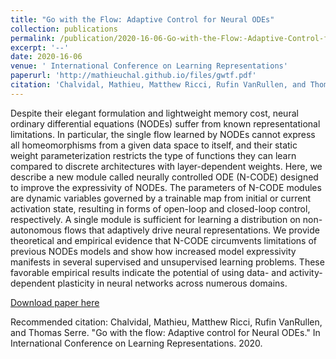 ```yaml
---
title: "Go with the Flow: Adaptive Control for Neural ODEs"
collection: publications
permalink: /publication/2020-16-06-Go-with-the-Flow:-Adaptive-Control-for-Neural-ODEs
excerpt: '--'
date: 2020-16-06
venue: ' International Conference on Learning Representations'
paperurl: 'http://mathieuchal.github.io/files/gwtf.pdf'
citation: 'Chalvidal, Mathieu, Matthew Ricci, Rufin VanRullen, and Thomas Serre. "Go with the flow: Adaptive control for Neural ODEs." In International Conference on Learning Representations. 2020.'
---
```

Despite their elegant formulation and lightweight memory cost, neural ordinary differential equations (NODEs) suffer from known representational limitations. In particular, the single flow learned by NODEs cannot express all homeomorphisms from a given data space to itself, and their static weight parameterization restricts the type of functions they can learn compared to discrete architectures with layer-dependent weights. Here, we describe a new module called neurally controlled ODE (N-CODE) designed to improve the expressivity of NODEs. The parameters of N-CODE modules are dynamic variables governed by a trainable map from initial or current activation state, resulting in forms of open-loop and closed-loop control, respectively. A single module is sufficient for learning a distribution on non-autonomous flows that adaptively drive neural representations. We provide theoretical and empirical evidence that N-CODE circumvents limitations of previous NODEs models and show how increased model expressivity manifests in several supervised and unsupervised learning problems. These favorable empirical results indicate the potential of using data- and activity-dependent plasticity in neural networks across numerous domains.

[Download paper here](http://mathieuchal.github.io/files/gwtf.pdff)

Recommended citation: Chalvidal, Mathieu, Matthew Ricci, Rufin VanRullen, and Thomas Serre. "Go with the flow: Adaptive control for Neural ODEs." In International Conference on Learning Representations. 2020.
